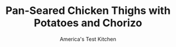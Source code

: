 ---
layout: ../../layouts/MarkdownPostLayout.astro
title: Pan-Seared Chicken Thighs with Potatoes and Chorizo
author: America's Test Kitchen
pubDate: 2023-03-15
description: "Using the rendered fat from the chicken thighs to fry the potatoes imparts great flavor and extra crispiness."
image_url: https://res.cloudinary.com/hksqkdlah/image/upload/ar_1:1,c_fill,dpr_2.0,f_auto,fl_lossy.progressive.strip_profile,g_faces:auto,q_auto:low,w_344/28947_sfs-pan-seared-chicken-thighs-with-potatoes-and-chorizo-12
tags: ["Main Courses","Potatoes","Pork","Chicken","Weeknight"]
calories: 
protein: 
carbohydrates: 
fats: 
fiber: 
ingredients: ["8 (5- to 7-ounce), bone in chicken thighs",", Salt and pepper","1 tablespoon, extra-virgin olive oil, plus extra for drizzling","1 1/2 pounds, Yukon Gold potatoes, unpeeled, cut into ½-inch chunks","4 ounces, chorizo sausage, halved lengthwise and sliced thin crosswise","8 ounces (8 cups), baby spinach","Smoked, paprika"]
serves: 
time: "30 minutes"
instructions: ["Adjust oven rack to middle position and heat oven to 375 degrees. Pat chicken dry with paper towels; season with salt and pepper. Heat oil in 12-inch nonstick skillet over medium-high heat until just smoking. Add chicken, skin side down, and cook until well browned, about 7 minutes. Transfer chicken, skin side up, to rimmed baking sheet and roast until meat registers 175 degrees, about 15 minutes.","Meanwhile, add potatoes to now-empty skillet and cook, covered, over medium heat until lightly browned, about 5 minutes. Add chorizo and cook, uncovered, until potatoes are tender, about 5 minutes longer. Add spinach and cook until just wilted and liquid has evaporated, about 2 minutes. Serve chicken with potato mixture, sprinkled with paprika."]
nutrition: ["null calories"]
notes: "There’s no need to peel the potatoes for this dish. Use Spanish-style dry-cured chorizo here, not the fresh Mexican sausage.&nbsp;"
---